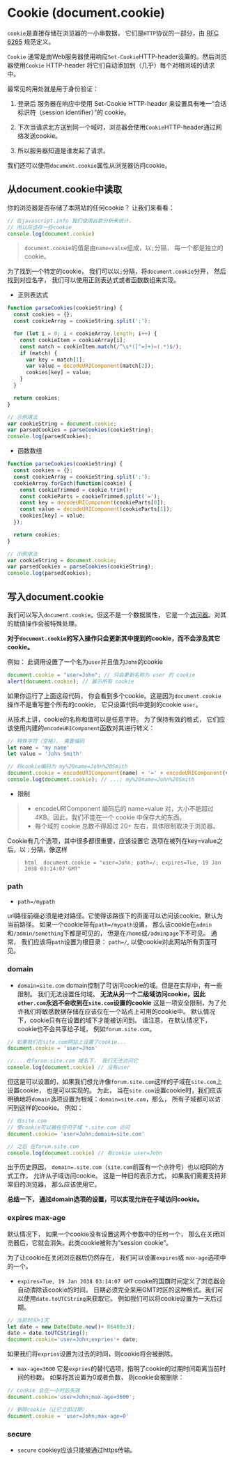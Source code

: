 # Cookie (document.cookie)

`cookie`是直接存储在浏览器的一小串数据， 它们是`HTTP`协议的一部分，由 [RFC 6265][1] 规范定义。

`Cookie` 通常是由Web服务器使用响应`Set-Cookie`HTTP-header设置的。然后浏览器使用`Cookie` HTTP-header 将它们自动添加到（几乎）每个对相同域的请求中。

最常见的用处就是用于身份验证：

1. 登录后 服务器在响应中使用 Set-Cookie HTTP-header 来设置具有唯一“会话标识符（session identifier）”的 cookie。

2. 下次当请求北方送到同一个域时，浏览器会使用`Cookie`HTTP-header通过网络发送cookie。

3. 所以服务器知道是谁发起了请求。

我们还可以使用`document.cookie`属性从浏览器访问cookie。

## 从document.cookie中读取

你的浏览器是否存储了本网站的任何cookie？ 让我们来看看：

```javascript
// 在javascript.info 我们使用谷歌分析来统计，
// 所以应该存一些cookie
console.log(document.cookie)
```

> `document.cookie`的值是由`name=value`组成，以`;`分隔， 每一个都是独立的cookie。

为了找到一个特定的cookie， 我们可以以`;`分隔，将`document.cookie`分开， 然后找到对应名字， 我们可以使用正则表达式或者函数数组来实现。

- 正则表达式

```javascript
function parseCookies(cookieString) {
  const cookies = {};
  const cookieArray = cookieString.split(';');

  for (let i = 0; i < cookieArray.length; i++) {
    const cookieItem = cookieArray[i];
    const match = cookieItem.match(/^\s*([^=]+)=(.*)$/);
    if (match) {
      var key = match[1];
      var value = decodeURIComponent(match[2]);
      cookies[key] = value;
    }
  }

  return cookies;
}

// 示例用法
var cookieString = document.cookie;
var parsedCookies = parseCookies(cookieString);
console.log(parsedCookies);

```

- 函数数组

```javascript
function parseCookies(cookieString) {
  const cookies = {};
  const cookieArray = cookieString.split(';');
  cookieArray.forEach(function(cookie) {
    const cookieTrimmed = cookie.trim();
    const cookieParts = cookieTrimmed.split('=');
    const key = decodeURIComponent(cookieParts[0]);
    const value = decodeURIComponent(cookieParts[1]);
    cookies[key] = value;
  });

  return cookies;
}

// 示例用法
var cookieString = document.cookie;
var parsedCookies = parseCookies(cookieString);
console.log(parsedCookies);
```

## 写入document.cookie

我们可以写入`document.cookie`。但这不是一个数据属性， 它是一个[访问器][2]。对其的赋值操作会被特殊处理。

**对于`document.cookie`的写入操作只会更新其中提到的cookie，而不会涉及其它cookie。**

例如： 此调用设置了一个名为`user`并且值为`John`的cookie

```javascript
document.cookie = "user=John"; // 只会更新名称为 user 的 cookie
alert(document.cookie); // 展示所有 cookie
```

如果你运行了上面这段代码， 你会看到多个cookie。这是因为`document.cookie`操作不是重写整个所有的cookie， 它只设置代码中提到的cookie `user`。

从技术上讲，cookie的名称和值可以是任意字符。 为了保持有效的格式， 它们应该使用内建的`encodeURIComponent`函数对其进行转义：

```javascript
// 特殊字符（空格）， 需要编码
let name = 'my name'
let value = 'John Smith'

// 将cookie编码为 my%20name=John%20Smith
document.cookie = encodeURIComponent(name) + '=' + encodeURIComponent(value);
console.log(document.cookie); // ...; my%20name=John%20Smith
```

- 限制

> - encodeURIComponent 编码后的 name=value 对，大小不能超过 4KB。因此，我们不能在一个 cookie 中保存大的东西。
> - 每个域的 cookie 总数不得超过 20+ 左右，具体限制取决于浏览器。

Cookie有几个选项，其中很多都很重要，应该设置它
选项在被列在key=value之后，以`；`分隔，像这样

> ```html  document.cookie = "user=John; path=/; expires=Tue, 19 Jan 2038 03:14:07 GMT"```

### path

- `path=/mypath`

url路径前缀必须是绝对路径。它使得该路径下的页面可以访问该cookie。默认为当前路径。
如果一个cookie带有`path=/mypath`设置， 那么该cookie在`admin`和`/admin/something`下都是可见的， 但是在`/home`或`/adminpage`下不可见。
通常， 我们应该将`path`设置为根目录： `path=/`, 以使cookie对此网站所有页面可见。

### domain

- `domain=site.com`
domain控制了可访问cookie的域。但是在实际中，有一些限制。 我们无法设置任何域。
**无法从另一个二级域访问cookie，因此`other.com`永远不会收到在`site.com`设置的cookie**
这是一项安全限制，为了允许我们将敏感数据存储在应该仅在一个站点上可用的cookie中。
默认情况下，cookie只有在设置的域下才能被访问到。
请注意， 在默认情况下，cookie也不会共享给子域， 例如`forum.site.com`。

```javascript
// 如果我们在site.com网站上设置了cookie...
document.cookie = 'user=Jhon'

//....在forum.site.com 域名下， 我们无法访问它
console.log(document.cookie) // 没有user
```

但这是可以设置的，如果我们想允许像`forum.site.com`这样的子域在`site.com`上设置cookie， 也是可以实现的。
为此， 当在`site.com`设置cookie时，我们应该明确地将`domain`选项设置为根域：`domain=site.com`，那么， 所有子域都可以访问到这样的cookie。
例如：

```javascript
// 在site.com
// 使cookie可以被在任何子域 *.site.com 访问
document.cookie= 'user=John;domain=site.com'

// 之后 在forum.site.com 
console.log(document.cookie) // 有cookie user=John
```

出于历史原因， `domain=.site.com`（`site.com`前面有一个点符号）也以相同的方式工作， 允许从子域访问cookie。 这是一种旧的表示方式， 如果我们需要支持非常旧的浏览器， 那么应该使用它。

**总结一下， 通过domain选项的设置，可以实现允许在子域访问cookie。**

### expires  max-age

默认情况下， 如果一个cookie没有设置这两个参数中的任何一个， 那么在关闭浏览器后，它就会消失。此类cookie被称为“session cookie”。

为了让cookie在关闭浏览器后仍然存在， 我们可以设置`expires`或 `max-age`选项中的一个。

- `expires=Tue, 19 Jan 2038 03:14:07 GMT`
cooke的国旗时间定义了浏览器会自动清除该cookie的时间。
日期必须完全采用GMT时区的这种格式。我们可以使用`date.toUTCString`来获取它。 例如我们可以将cookie设置为一天后过期。

```javascript
// 当前时间+1天
let date = new Date(Date.now()+ 86400e3);
date = date.toUTCString();
document.cookie='user=John;expries'+ date;
```

如果我们将`expries`设置为过去的时间，则cookie将会被删除。

- `max-age=3600`
它是`expries`的替代选项，指明了cookie的过期时间距离当前时间的秒数。
如果将其设置为0或者负数， 则cookie会被删除：

```javascript
// cookie 会在一小时后失效
document.cookie='user=John;max-age=3600';

// 删除cookie（让它立即过期）
document.cookie = 'user=John;max-age=0'
```

### secure

- `secure`
cookiey应该只能被通过https传输。

[1]: https://datatracker.ietf.org/doc/html/rfc6265
[2]:https://zh.javascript.info/property-accessors
